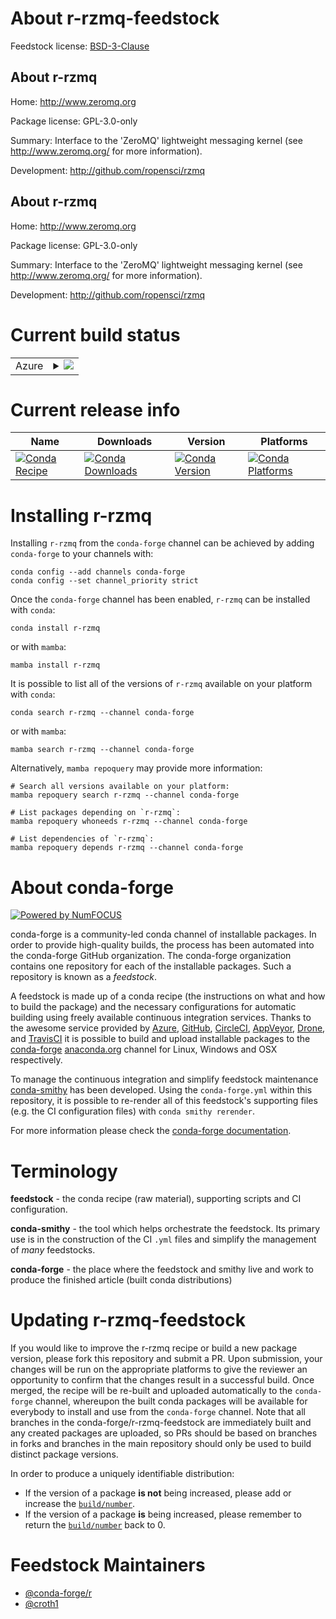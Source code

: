 About r-rzmq-feedstock
======================

Feedstock license: [BSD-3-Clause](https://github.com/conda-forge/r-rzmq-feedstock/blob/main/LICENSE.txt)


About r-rzmq
------------

Home: http://www.zeromq.org

Package license: GPL-3.0-only

Summary: Interface to the 'ZeroMQ' lightweight messaging kernel (see <http://www.zeromq.org/> for more information).

Development: http://github.com/ropensci/rzmq

About r-rzmq
------------

Home: http://www.zeromq.org

Package license: GPL-3.0-only

Summary: Interface to the 'ZeroMQ' lightweight messaging kernel (see <http://www.zeromq.org/> for more information).

Development: http://github.com/ropensci/rzmq

Current build status
====================


<table>
    
  <tr>
    <td>Azure</td>
    <td>
      <details>
        <summary>
          <a href="https://dev.azure.com/conda-forge/feedstock-builds/_build/latest?definitionId=1584&branchName=main">
            <img src="https://dev.azure.com/conda-forge/feedstock-builds/_apis/build/status/r-rzmq-feedstock?branchName=main">
          </a>
        </summary>
        <table>
          <thead><tr><th>Variant</th><th>Status</th></tr></thead>
          <tbody><tr>
              <td>linux_64_r_base4.2</td>
              <td>
                <a href="https://dev.azure.com/conda-forge/feedstock-builds/_build/latest?definitionId=1584&branchName=main">
                  <img src="https://dev.azure.com/conda-forge/feedstock-builds/_apis/build/status/r-rzmq-feedstock?branchName=main&jobName=linux&configuration=linux%20linux_64_r_base4.2" alt="variant">
                </a>
              </td>
            </tr><tr>
              <td>linux_64_r_base4.3</td>
              <td>
                <a href="https://dev.azure.com/conda-forge/feedstock-builds/_build/latest?definitionId=1584&branchName=main">
                  <img src="https://dev.azure.com/conda-forge/feedstock-builds/_apis/build/status/r-rzmq-feedstock?branchName=main&jobName=linux&configuration=linux%20linux_64_r_base4.3" alt="variant">
                </a>
              </td>
            </tr><tr>
              <td>osx_64_r_base4.2</td>
              <td>
                <a href="https://dev.azure.com/conda-forge/feedstock-builds/_build/latest?definitionId=1584&branchName=main">
                  <img src="https://dev.azure.com/conda-forge/feedstock-builds/_apis/build/status/r-rzmq-feedstock?branchName=main&jobName=osx&configuration=osx%20osx_64_r_base4.2" alt="variant">
                </a>
              </td>
            </tr><tr>
              <td>osx_64_r_base4.3</td>
              <td>
                <a href="https://dev.azure.com/conda-forge/feedstock-builds/_build/latest?definitionId=1584&branchName=main">
                  <img src="https://dev.azure.com/conda-forge/feedstock-builds/_apis/build/status/r-rzmq-feedstock?branchName=main&jobName=osx&configuration=osx%20osx_64_r_base4.3" alt="variant">
                </a>
              </td>
            </tr>
          </tbody>
        </table>
      </details>
    </td>
  </tr>
</table>

Current release info
====================

| Name | Downloads | Version | Platforms |
| --- | --- | --- | --- |
| [![Conda Recipe](https://img.shields.io/badge/recipe-r--rzmq-green.svg)](https://anaconda.org/conda-forge/r-rzmq) | [![Conda Downloads](https://img.shields.io/conda/dn/conda-forge/r-rzmq.svg)](https://anaconda.org/conda-forge/r-rzmq) | [![Conda Version](https://img.shields.io/conda/vn/conda-forge/r-rzmq.svg)](https://anaconda.org/conda-forge/r-rzmq) | [![Conda Platforms](https://img.shields.io/conda/pn/conda-forge/r-rzmq.svg)](https://anaconda.org/conda-forge/r-rzmq) |

Installing r-rzmq
=================

Installing `r-rzmq` from the `conda-forge` channel can be achieved by adding `conda-forge` to your channels with:

```
conda config --add channels conda-forge
conda config --set channel_priority strict
```

Once the `conda-forge` channel has been enabled, `r-rzmq` can be installed with `conda`:

```
conda install r-rzmq
```

or with `mamba`:

```
mamba install r-rzmq
```

It is possible to list all of the versions of `r-rzmq` available on your platform with `conda`:

```
conda search r-rzmq --channel conda-forge
```

or with `mamba`:

```
mamba search r-rzmq --channel conda-forge
```

Alternatively, `mamba repoquery` may provide more information:

```
# Search all versions available on your platform:
mamba repoquery search r-rzmq --channel conda-forge

# List packages depending on `r-rzmq`:
mamba repoquery whoneeds r-rzmq --channel conda-forge

# List dependencies of `r-rzmq`:
mamba repoquery depends r-rzmq --channel conda-forge
```


About conda-forge
=================

[![Powered by
NumFOCUS](https://img.shields.io/badge/powered%20by-NumFOCUS-orange.svg?style=flat&colorA=E1523D&colorB=007D8A)](https://numfocus.org)

conda-forge is a community-led conda channel of installable packages.
In order to provide high-quality builds, the process has been automated into the
conda-forge GitHub organization. The conda-forge organization contains one repository
for each of the installable packages. Such a repository is known as a *feedstock*.

A feedstock is made up of a conda recipe (the instructions on what and how to build
the package) and the necessary configurations for automatic building using freely
available continuous integration services. Thanks to the awesome service provided by
[Azure](https://azure.microsoft.com/en-us/services/devops/), [GitHub](https://github.com/),
[CircleCI](https://circleci.com/), [AppVeyor](https://www.appveyor.com/),
[Drone](https://cloud.drone.io/welcome), and [TravisCI](https://travis-ci.com/)
it is possible to build and upload installable packages to the
[conda-forge](https://anaconda.org/conda-forge) [anaconda.org](https://anaconda.org/)
channel for Linux, Windows and OSX respectively.

To manage the continuous integration and simplify feedstock maintenance
[conda-smithy](https://github.com/conda-forge/conda-smithy) has been developed.
Using the ``conda-forge.yml`` within this repository, it is possible to re-render all of
this feedstock's supporting files (e.g. the CI configuration files) with ``conda smithy rerender``.

For more information please check the [conda-forge documentation](https://conda-forge.org/docs/).

Terminology
===========

**feedstock** - the conda recipe (raw material), supporting scripts and CI configuration.

**conda-smithy** - the tool which helps orchestrate the feedstock.
                   Its primary use is in the construction of the CI ``.yml`` files
                   and simplify the management of *many* feedstocks.

**conda-forge** - the place where the feedstock and smithy live and work to
                  produce the finished article (built conda distributions)


Updating r-rzmq-feedstock
=========================

If you would like to improve the r-rzmq recipe or build a new
package version, please fork this repository and submit a PR. Upon submission,
your changes will be run on the appropriate platforms to give the reviewer an
opportunity to confirm that the changes result in a successful build. Once
merged, the recipe will be re-built and uploaded automatically to the
`conda-forge` channel, whereupon the built conda packages will be available for
everybody to install and use from the `conda-forge` channel.
Note that all branches in the conda-forge/r-rzmq-feedstock are
immediately built and any created packages are uploaded, so PRs should be based
on branches in forks and branches in the main repository should only be used to
build distinct package versions.

In order to produce a uniquely identifiable distribution:
 * If the version of a package **is not** being increased, please add or increase
   the [``build/number``](https://docs.conda.io/projects/conda-build/en/latest/resources/define-metadata.html#build-number-and-string).
 * If the version of a package **is** being increased, please remember to return
   the [``build/number``](https://docs.conda.io/projects/conda-build/en/latest/resources/define-metadata.html#build-number-and-string)
   back to 0.

Feedstock Maintainers
=====================

* [@conda-forge/r](https://github.com/conda-forge/r/)
* [@croth1](https://github.com/croth1/)

